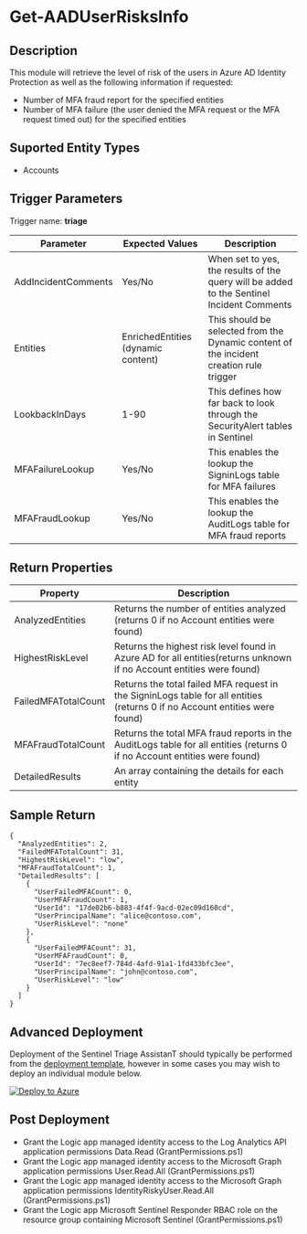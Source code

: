 # Get-AADUserRisksInfo

## Description
This module will retrieve the level of risk of the users in Azure AD Identity Protection as well as the following information if requested:
* Number of MFA fraud report for the specified entities
* Number of MFA failure (the user denied the MFA request or the MFA request timed out) for the specified entities

## Suported Entity Types
* Accounts

## Trigger Parameters

Trigger name: **triage**

|Parameter|Expected Values|Description|
|---|---|---|
|AddIncidentComments|Yes/No|When set to yes, the results of the query will be added to the Sentinel Incident Comments|
|Entities|EnrichedEntities (dynamic content)|This should be selected from the Dynamic content of the incident creation rule trigger|
|LookbackInDays|1-90|This defines how far back to look through the SecurityAlert tables in Sentinel|
|MFAFailureLookup|Yes/No|This enables the lookup the SigninLogs table for MFA failures|
|MFAFraudLookup|Yes/No|This enables the lookup the AuditLogs table for MFA fraud reports|


## Return Properties

|Property|Description|
|---|---|
|AnalyzedEntities|Returns the number of entities analyzed (returns 0 if no Account entities were found)|
|HighestRiskLevel|Returns the highest risk level found in Azure AD for all entities(returns unknown if no Account entities were found)|
|FailedMFATotalCount|Returns the total failed MFA request in the SigninLogs table for all entities (returns 0 if no Account entities were found)|
|MFAFraudTotalCount|Returns the total MFA fraud reports in the AuditLogs table for all entities (returns 0 if no Account entities were found)|
|DetailedResults|An array containing the details for each entity|

## Sample Return

```
{
  "AnalyzedEntities": 2,
  "FailedMFATotalCount": 31,
  "HighestRiskLevel": "low",
  "MFAFraudTotalCount": 1,
  "DetailedResults": [
    {
      "UserFailedMFACount": 0,
      "UserMFAFraudCount": 1,
      "UserId": "17de02b6-b883-4f4f-9acd-02ec09d160cd",
      "UserPrincipalName": "alice@contoso.com",
      "UserRiskLevel": "none"
    },
    {
      "UserFailedMFACount": 31,
      "UserMFAFraudCount": 0,
      "UserId": "7ec8eef7-784d-4afd-91a1-1fd433bfc3ee",
      "UserPrincipalName": "john@contoso.com",
      "UserRiskLevel": "low"
    }
  ]
}
```

## Advanced Deployment

Deployment of the Sentinel Triage AssistanT should typically be performed from the [deployment template](/Deploy/readme.md), however in some cases you may wish to deploy an individual module below.

[![Deploy to Azure](https://aka.ms/deploytoazurebutton)](https://portal.azure.com/#create/Microsoft.Template/uri/https%3A%2F%2Fraw.githubusercontent.com%2Fbriandelmsft%2FSentinelAutomationModules%2Fmain%2FModules%2FAADRisksModule%2Fazuredeploy.json)

## Post Deployment

* Grant the Logic app managed identity access to the Log Analytics API application permissions Data.Read (GrantPermissions.ps1)
* Grant the Logic app managed identity access to the Microsoft Graph application permissions User.Read.All (GrantPermissions.ps1)
* Grant the Logic app managed identity access to the Microsoft Graph application permissions IdentityRiskyUser.Read.All (GrantPermissions.ps1)
* Grant the Logic app Microsoft Sentinel Responder RBAC role on the resource group containing Microsoft Sentinel (GrantPermissions.ps1)
